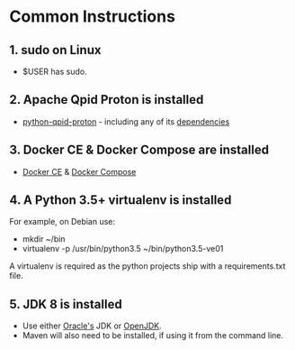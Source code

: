 # Common Instructions
## 1. sudo on Linux
* $USER has sudo.

## 2. Apache Qpid Proton is installed
* [python-qpid-proton](https://pypi.python.org/pypi/python-qpid-proton) - including any of its [dependencies](https://github.com/apache/qpid-proton/blob/master/INSTALL.md)

## 3. Docker CE & Docker Compose are installed
* [Docker CE](https://docs.docker.com/engine/) & [Docker Compose](https://docs.docker.com/compose/)

## 4. A Python 3.5+ virtualenv is installed
For example, on Debian use:
* mkdir ~/bin
* virtualenv -p /usr/bin/python3.5 ~/bin/python3.5-ve01

A virtualenv is required as the python projects ship with a requirements.txt file.

## 5. JDK 8 is installed
* Use either [Oracle's](http://www.oracle.com/technetwork/java/javase/downloads/index.html) JDK or [OpenJDK](http://openjdk.java.net/install/).
* Maven will also need to be installed, if using it from the command line.
